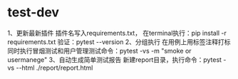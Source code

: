 # test-dev
1、更新最新插件
插件名写入requirements.txt，
在terminal执行：pip install -r requirements.txt
验证：pytest --version
2、分组执行
在用例上用标签注释打标
同时执行冒烟测试和用户管理测试命令：pytest -vs -m "smoke or usermanege"
3、自动生成简单测试报告
新建report目录，执行命令：pytest -vs --html ./report/report.html
